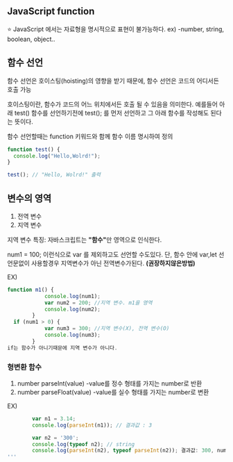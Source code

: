 ## JavaScript function 

⭐ JavaScript 에서는 자료형을 명시적으로 표현이 불가능하다.
ex) -number, string, boolean, object.. 


## 함수 선언

함수 선언은 호이스팅(hoisting)의 영향을 받기 때문에, 함수 선언은 코드의 어디서든 호출 가능

호이스팅이란, 함수가 코드의 어느 위치에서든 호출 될 수 있음을 의미한다. 예를들어 아래 test() 함수를
선언하기전에 test(); 를 먼저 선언하고 그 아래 함수를 작성해도 된다는 뜻이다.

함수 선언할때는 function 키워드와 함께 함수 이름 명시하여 정의

```javascript
function test() {
  console.log("Hello,Wolrd!");
}

test(); // "Hello, Wolrd!" 출력
```

## 변수의 영역

1. 전역 변수
2. 지역 변수

지역 변수 특징: 자바스크립트는 <b>"함수"</b>만 영역으로 인식한다.

num1 = 100; 이런식으로 var 를 제외하고도 선언할 수도있다. 단, 함수 안에 var,let 선언문없이 
사용할경우 지역변수가 아닌 전역변수가된다. <b>(권장하지않은방법)</b>

EX)

```javascript
function m1() {
            console.log(num1);
            var num2 = 200; //지역 변수. m1을 영역
            console.log(num2);
        }
  if (num1 > 0) {
            var num3 = 300; //지역 변수(X), 전역 변수(O)
            console.log(num3);
        }
if는 함수가 아니기때문에 지역 변수가 아니다.

```


### 형변환 함수

1. number parseInt(value)
  -value를 정수 형태를 가지는 number로 반환
2. number parseFloat(value)
  -value를 실수 형태를 가지는 number로 변환

EX)
```javascript
        var n1 = 3.14;
        console.log(parseInt(n1)); // 결과값 : 3 

        var n2 = '300';
        console.log(typeof n2); // string
        console.log(parseInt(n2), typeof parseInt(n2)); 결과값: 300, number 
'''

